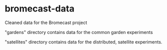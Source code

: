 # bromecast-data
Cleaned data for the Bromecast project

"gardens" directory contains data for the common garden experiments

"satellites" directory contains data for the distributed, satellite experiments.


